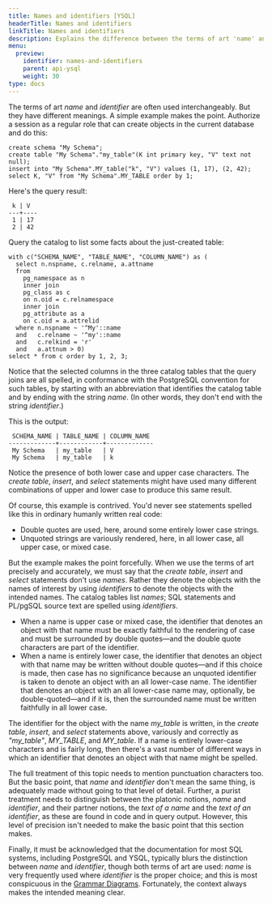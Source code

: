 ```yaml
---
title: Names and identifiers [YSQL]
headerTitle: Names and identifiers
linkTitle: Names and identifiers
description: Explains the difference between the terms of art 'name' and 'identifier' [YSQL].
menu:
  preview:
    identifier: names-and-identifiers
    parent: api-ysql
    weight: 30
type: docs
---
```


The terms of art _name_ and _identifier_ are often used interchangeably. But they have different meanings. A simple example makes the point. Authorize a session as a regular role that can create objects in the current database and do this:

```plpgsql
create schema "My Schema";
create table "My Schema"."my_table"(K int primary key, "V" text not null);
insert into "My Schema".MY_table("k", "V") values (1, 17), (2, 42);
select K, "V" from "My Schema".MY_TABLE order by 1;
```

Here's the query result:

```output
 k | V  
---+----
 1 | 17
 2 | 42
```

Query the catalog to list some facts about the just-created table:

```plpgsql
with c("SCHEMA_NAME", "TABLE_NAME", "COLUMN_NAME") as (
  select n.nspname, c.relname, a.attname
  from
    pg_namespace as n
    inner join
    pg_class as c
    on n.oid = c.relnamespace
    inner join
    pg_attribute as a
    on c.oid = a.attrelid
  where n.nspname ~ '^My'::name
  and   c.relname ~ '^my'::name
  and   c.relkind = 'r'
  and   a.attnum > 0)
select * from c order by 1, 2, 3;
```

Notice that the selected columns in the three catalog tables that the query joins are all spelled, in conformance with the PostgreSQL convention for such tables, by starting with an abbreviation that identifies the catalog table and by ending with the string _name_. (In other words, they don't end with the string _identifier_.)

This is the output:

```output
 SCHEMA_NAME | TABLE_NAME | COLUMN_NAME 
-------------+------------+-------------
 My Schema   | my_table   | V
 My Schema   | my_table   | k
```

Notice the presence of both lower case and upper case characters. The _create table_, _insert_, and _select_ statements might have used many different combinations of upper and lower case to produce this same result.

Of course, this example is contrived. You'd never see statements spelled like this in ordinary humanly written real code:

- Double quotes are used, here, around some entirely lower case strings.
- Unquoted strings are variously rendered, here, in all lower case, all upper case, or mixed case.

But the example makes the point forcefully. When we use the terms of art precisely and accurately, we must say that the _create table_,  _insert_ and _select_ statements don't use _names_. Rather they denote the objects with the names of interest by using _identifiers_ to denote the objects with the intended names. The catalog tables list _names_; SQL statements and PL/pgSQL source text are spelled using _identifiers_.

- When a name is upper case or mixed case, the identifier that denotes an object with that name must be exactly faithful to the rendering of case and must be surrounded by double quotes—and the double quote characters are part of the identifier.
- When a name is entirely lower case, the identifier that denotes an object with that name may be written without  double quotes—and if this choice is made, then case has no significance because an unquoted identifier is taken to denote an object with an all lower-case name. The identifier that denotes an object with an all lower-case name may, optionally, be double-quoted—and if it is, then the surrounded name must be written faithfully in all lower case. 

The identifier for the object with the name _my_table_ is written, in the _create table_, _insert_, and _select_ statements above, variously and correctly as _"my_table"_, _MY_TABLE_, and _MY_table_. If a name is entirely lower-case characters and is fairly long, then there's a vast number of different ways in which an identifier that denotes an object with that name might be spelled.

The full treatment of this topic needs to mention punctuation characters too. But the basic point, that _name_ and _identifier_ don't mean the same thing, is adequately made without going to that level of detail. Further, a purist treatment needs to distinguish between the platonic notions, _name_ and _identifier_, and their partner notions, the _text of a name_ and the _text of an identifier_, as these are found in code and in query output. However, this level of precision isn't needed to make the basic point that this section makes.

Finally, it must be acknowledged that the documentation for most SQL systems, including PostgreSQL and YSQL, typically blurs the distinction between _name_ and _identifier_, though both terms of art are used:  _name_ is very frequently used where _identifier_ is the proper choice; and this is most conspicuous in the [Grammar Diagrams](../syntax_resources/grammar_diagrams/). Fortunately, the context always makes the intended meaning clear.
